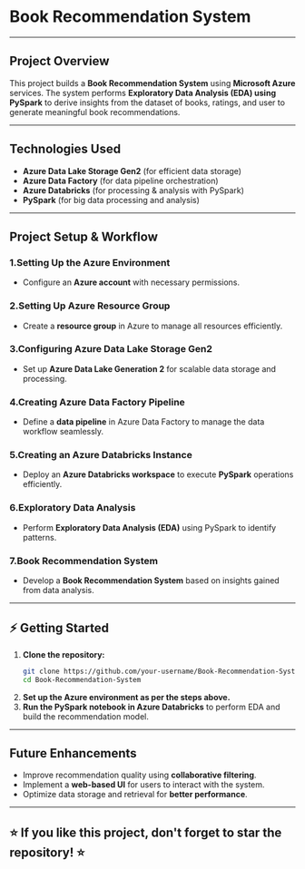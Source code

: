 # Book Recommendation System

---

## Project Overview
This project builds a **Book Recommendation System** using **Microsoft Azure** services. The system performs **Exploratory Data Analysis (EDA) using PySpark** to derive insights from the dataset of books, ratings, and user to generate meaningful book recommendations.

---

## Technologies Used
- **Azure Data Lake Storage Gen2** (for efficient data storage)
- **Azure Data Factory** (for data pipeline orchestration)
- **Azure Databricks** (for processing & analysis with PySpark)
- **PySpark** (for big data processing and analysis)
  
---

## Project Setup & Workflow
### 1.Setting Up the Azure Environment
- Configure an **Azure account** with necessary permissions.

### 2.Setting Up Azure Resource Group
- Create a **resource group** in Azure to manage all resources efficiently.

### 3.Configuring Azure Data Lake Storage Gen2
- Set up **Azure Data Lake Generation 2** for scalable data storage and processing.

### 4.Creating Azure Data Factory Pipeline
- Define a **data pipeline** in Azure Data Factory to manage the data workflow seamlessly.

### 5.Creating an Azure Databricks Instance
- Deploy an **Azure Databricks workspace** to execute **PySpark** operations efficiently.

### 6.Exploratory Data Analysis
- Perform **Exploratory Data Analysis (EDA)** using PySpark to identify patterns.

### 7.Book Recommendation System
- Develop a **Book Recommendation System** based on insights gained from data analysis.

---

## ⚡ Getting Started
1. **Clone the repository:**
   ```sh
   git clone https://github.com/your-username/Book-Recommendation-System.git
   cd Book-Recommendation-System
   ```
2. **Set up the Azure environment as per the steps above.**
3. **Run the PySpark notebook in Azure Databricks** to perform EDA and build the recommendation model.

---

## Future Enhancements
- Improve recommendation quality using **collaborative filtering**.
- Implement a **web-based UI** for users to interact with the system.
- Optimize data storage and retrieval for **better performance**.
  
---
⭐ If you like this project, don't forget to star the repository! ⭐
---
